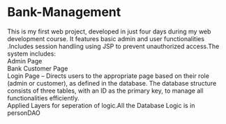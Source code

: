 # Bank-Management
This is my first web project, developed in just four days during my web development course. It features basic admin and user functionalities .Includes session handling using JSP to prevent unauthorized access.The system includes:<br>
Admin Page<br>
Bank Customer Page<br>
Login Page – Directs users to the appropriate page based on their role (admin or customer), as defined in the database.
The database structure consists of three tables, with an ID as the primary key, to manage all functionalities efficiently.<br>
Applied Layers for seperation of logic.All the Database Logic is in personDAO







 
